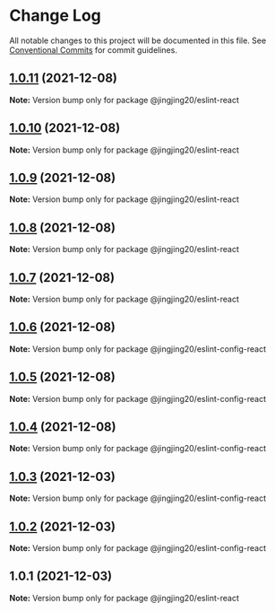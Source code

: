 # Change Log

All notable changes to this project will be documented in this file.
See [Conventional Commits](https://conventionalcommits.org) for commit guidelines.

## [1.0.11](https://github.com/jingjing20/eslint-config-jing/compare/v1.0.10...v1.0.11) (2021-12-08)

**Note:** Version bump only for package @jingjing20/eslint-react





## [1.0.10](https://github.com/jingjing20/eslint-config-jing/compare/v1.0.9...v1.0.10) (2021-12-08)

**Note:** Version bump only for package @jingjing20/eslint-react





## [1.0.9](https://github.com/jingjing20/eslint-config-jing/compare/v1.0.8...v1.0.9) (2021-12-08)

**Note:** Version bump only for package @jingjing20/eslint-react





## [1.0.8](https://github.com/jingjing20/eslint-config-jing/compare/v1.0.7...v1.0.8) (2021-12-08)

**Note:** Version bump only for package @jingjing20/eslint-react





## [1.0.7](https://github.com/jingjing20/eslint-config-jing/compare/v1.0.6...v1.0.7) (2021-12-08)

**Note:** Version bump only for package @jingjing20/eslint-react





## [1.0.6](https://github.com/jingjing20/eslint-config-jing/compare/v1.0.5...v1.0.6) (2021-12-08)

**Note:** Version bump only for package @jingjing20/eslint-config-react





## [1.0.5](https://github.com/jingjing20/eslint-config-jing/compare/v1.0.4...v1.0.5) (2021-12-08)

**Note:** Version bump only for package @jingjing20/eslint-config-react





## [1.0.4](https://github.com/jingjing20/eslint-config-jing/compare/v1.0.3...v1.0.4) (2021-12-08)

**Note:** Version bump only for package @jingjing20/eslint-config-react





## [1.0.3](https://github.com/jingjing20/eslint-config-jing/compare/v1.0.2...v1.0.3) (2021-12-03)

**Note:** Version bump only for package @jingjing20/eslint-config-react





## [1.0.2](https://github.com/jingjing20/eslint-config-jing/compare/v1.0.1...v1.0.2) (2021-12-03)

**Note:** Version bump only for package @jingjing20/eslint-config-react





## 1.0.1 (2021-12-03)

**Note:** Version bump only for package @jingjing20/eslint-react
